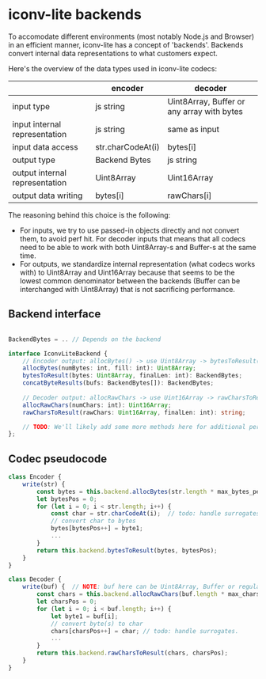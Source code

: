 # iconv-lite backends

To accomodate different environments (most notably Node.js and Browser) in an efficient manner, iconv-lite has a concept of 'backends'.
Backends convert internal data representations to what customers expect.

Here's the overview of the data types used in iconv-lite codecs:

 &nbsp;                        | encoder           | decoder 
------------------------------ | ----------------- | -------------
input type                     | js string         | Uint8Array, Buffer or any array with bytes
input internal representation  | js string         | same as input
input data access              | str.charCodeAt(i) | bytes[i]
output type                    | Backend Bytes     | js string
output internal representation | Uint8Array        | Uint16Array
output data writing            | bytes[i]          | rawChars[i]

The reasoning behind this choice is the following: 
 * For inputs, we try to use passed-in objects directly and not convert them,
   to avoid perf hit. For decoder inputs that means that all codecs need to
   be able to work with both Uint8Array-s and Buffer-s at the same time.
 * For outputs, we standardize internal representation (what codecs works with)
   to Uint8Array and Uint16Array because that seems to be the lowest common denominator between the 
   backends (Buffer can be interchanged with Uint8Array) that is not sacrificing performance.

## Backend interface
```typescript

BackendBytes = .. // Depends on the backend

interface IconvLiteBackend {
    // Encoder output: allocBytes() -> use Uint8Array -> bytesToResult().
    allocBytes(numBytes: int, fill: int): Uint8Array;
    bytesToResult(bytes: Uint8Array, finalLen: int): BackendBytes;
    concatByteResults(bufs: BackendBytes[]): BackendBytes;
    
    // Decoder output: allocRawChars -> use Uint16Array -> rawCharsToResult().
    allocRawChars(numChars: int): Uint16Array;
    rawCharsToResult(rawChars: Uint16Array, finalLen: int): string;

    // TODO: We'll likely add some more methods here for additional performance
};
```

## Codec pseudocode
```js
class Encoder {
    write(str) {
        const bytes = this.backend.allocBytes(str.length * max_bytes_per_char);
        let bytesPos = 0;
        for (let i = 0; i < str.length; i++) {
            const char = str.charCodeAt(i);  // todo: handle surrogates.
            // convert char to bytes
            bytes[bytesPos++] = byte1;
            ...
        }
        return this.backend.bytesToResult(bytes, bytesPos);
    }
}

class Decoder {
    write(buf) {  // NOTE: buf here can be Uint8Array, Buffer or regular array.
        const chars = this.backend.allocRawChars(buf.length * max_chars_per_byte);
        let charsPos = 0;
        for (let i = 0; i < buf.length; i++) {
            let byte1 = buf[i]; 
            // convert byte(s) to char
            chars[charsPos++] = char; // todo: handle surrogates.
            ...
        }
        return this.backend.rawCharsToResult(chars, charsPos);
    }
}
```